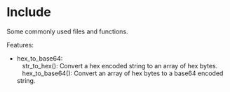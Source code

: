 Include
=======

Some commonly used files and functions.

Features:
* hex_to_base64:  
&nbsp;&nbsp;
str_to_hex(): Convert a hex encoded string to an array of hex bytes.  
&nbsp;&nbsp;
hex_to_base64(): Convert an array of hex bytes to a base64 encoded string.  
